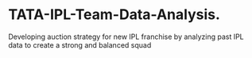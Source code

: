 # TATA-IPL-Team-Data-Analysis.
Developing auction strategy for new IPL franchise by analyzing past IPL data to create a strong and balanced squad
